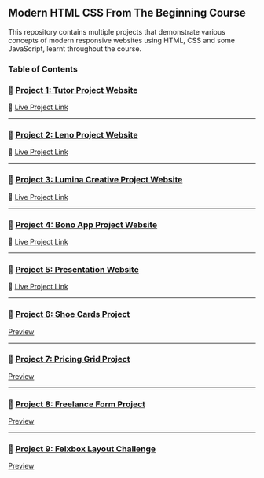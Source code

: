 ## Modern HTML CSS From The Beginning Course 

This repository contains multiple projects that demonstrate various concepts of modern responsive websites using HTML, CSS and some JavaScript, learnt throughout the course.

### Table of Contents


### 📁 [Project 1: Tutor Project Website](https://github.com/nazia-parvin/Modern-HTML-CSS-From-The-Beginning/tree/main/tutor-website-project)  
🔗 [Live Project Link](https://tutor-website-project-two.vercel.app/)

---

### 📁 [Project 2: Leno Project Website](https://github.com/nazia-parvin/Modern-HTML-CSS-From-The-Beginning/tree/main/leno-website-project)  
🔗 [Live Project Link](https://leno-website-project.vercel.app/)

---

### 📁 [Project 3: Lumina Creative Project Website](https://github.com/nazia-parvin/Modern-HTML-CSS-From-The-Beginning/tree/main/lumina_creative_project)  
🔗 [Live Project Link](https://thriving-pegasus-5e3505.netlify.app/)

---

### 📁 [Project 4: Bono App Project Website](https://github.com/nazia-parvin/Modern-HTML-CSS-From-The-Beginning/tree/main/bono-app-challenge-project-website)  
🔗 [Live Project Link](https://modern-html-css-from-the-beginning-seven.vercel.app/)

---

### 📁 [Project 5: Presentation Website](https://github.com/nazia-parvin/Modern-HTML-CSS-From-The-Beginning/tree/main/presentation-website)  
🔗 [Live Project Link](https://modern-html-css-from-the-beginning-beta.vercel.app/)

---

### 📁 [Project 6: Shoe Cards Project](https://github.com/nazia-parvin/Modern-HTML-CSS-From-The-Beginning/tree/main/shoe-cards-project)    
[ Preview](https://github.com/nazia-parvin/Modern-HTML-CSS-From-The-Beginning/blob/main/shoe-cards-project/Screenshot%202025-06-17%20at%2012.32.01%20AM.png)

---

### 📁 [Project 7: Pricing Grid Project](https://github.com/nazia-parvin/Modern-HTML-CSS-From-The-Beginning/tree/main/pricing-grid-project)    
[ Preview](https://github.com/nazia-parvin/Modern-HTML-CSS-From-The-Beginning/blob/main/pricing-grid-project/preview.png)

---

### 📁 [Project 8: Freelance Form Project](https://github.com/nazia-parvin/Modern-HTML-CSS-From-The-Beginning/tree/main/freelance-form-challenge)    
[ Preview](https://github.com/nazia-parvin/Modern-HTML-CSS-From-The-Beginning/blob/main/freelance-form-challenge/preview.png)

---

### 📁 [Project 9: Felxbox Layout Challenge](https://github.com/nazia-parvin/Modern-HTML-CSS-From-The-Beginning/tree/main/flexbox-layout-challeng)    
[ Preview](https://github.com/nazia-parvin/Modern-HTML-CSS-From-The-Beginning/blob/main/flexbox-layout-challenge/Screenshot%20.png)



